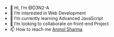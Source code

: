 - 👋 Hi, I’m @D3N2-A
- 👀 I’m interested in Web Development
- 🌱 I’m currently learning Advanced JavaScript
- 💞️ I’m looking to collaborate on front-end Project
- 📫 How to reach me [Anmol Sharma](mailto:anmolsharma999937@gmail.com?subject=[GitHub]%20Source%20Han%20Sans)

<!---
D3N2-A/D3N2-A is a ✨ special ✨ repository because its `README.md` (this file) appears on your GitHub profile.
You can click the Preview link to take a look at your changes.
--->
